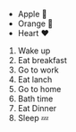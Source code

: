 - Apple :apple:
- Orange :orange:
- Heart  :heart:

1. Wake up
2. Eat breakfast
3. Go to work
4. Eat lanch
5. Go to home
6. Bath time
7. Eat Dinner
8. Sleep :zzz:
